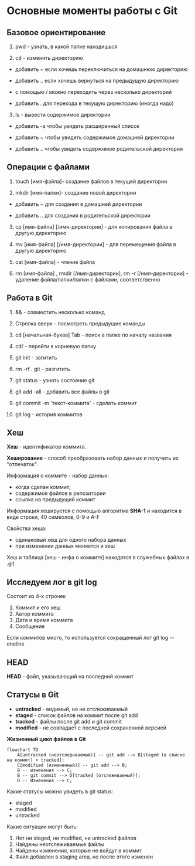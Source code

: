 # Основные моменты работы с Git

## Базовое ориентирование

1. pwd - узнать, в какой папке находишься

2. cd - изменить директорию 

 * добавить ~ если хочешь переключиться на домашнюю директорию

 * добавить .. если хочешь вернуться на предыдущую директорию
 
 * с помощью / можно переходить через несколько директорий

 * добавить . для перехода в текущую директорию (иногда надо)

3. ls - вывести содержимое директории

 * добавить -а чтобы увидеть расширенный список

 * добавить ~ чтобы увидеть содержимое домашней директории

 * добавить .. чтобы увидеть содержимое родительской директории

## Операции с файлами

1. touch [имя-файла]- создание файлов в текущей директории

2. mkdir [имя-папки]- создание новой директории

 * добавить ~ для создания в домашней директории

 * добавить .. для создания в родительской директории

3. cp [имя-файла] [/имя-директории] - для копирования файла в другую директорию

4. mv [имя-файла] [/имя-директории] - для перемещения файла в другую директорию

5. cat [имя-файла] - чтение файла

6. rm [имя-файла] , rmdir [/имя-директории], rm -r [/имя-директории] - удаление файла/папки/папки с файлами, соответственно

## Работа в Git

1. && - совместить несколько команд

2. Стрелка вверх - посмотреть предыдущие команды

3. cd [начальная-буква] Tab  - поиск в папке по началу названия

4. cd/ - перейти в корневую папку

5. git init - загитить

6. rm -rf . git - разгитить

7. git status - узнать состояние git

8. git add -all - добавить все файлы в git

9. git commit -m 'текст-коммита' - сделать коммит

10. git log - история коммитов

## Хеш

**Хеш** - идентификатор коммита.

**Хеширование** - способ преобразовать набор данных и получить их "отпечаток".

Информация о коммите - набор данных: 
* когда сделан коммит;
* содержимое файлов в репозитории
* ссылка на предыдущий коммит

Информация хешируется с помощью алгоритма **SHA-1** и находится в виде строки, 40 символов, 0-9 и A-F

Свойства хеша: 
* одинаковый хеш для одного набора данных
* при изменении данных меняется и хеш

Хеш и таблица [хеш - инфа о коммите] находятся в служебных файлах в .git

## Исследуем лог в git log

Состоит из 4-х строчек

1. Коммит и его хеш
2. Автор коммита
3. Дата и время коммита
4. Сообщение

Если коммитов много, то используется сокращенный лог git log --oneline

## HEAD

**HEAD** - файл, указывающий на последний коммит

## Статусы в Git

* **untracked** - видимый, но не отслеживаемый
* **staged** - список файлов на коммит после git add
* **tracked** - файлы после git add и git commit
* **modified** - не совпадает с последней сохраненной версией

**Жизненный** **цикл** **файлов** **в** **Git**

```mermaid
flowchart TD
    A[untracked (неотследиваемый)] -- git add --> B[staged (в списке на коммит) + tracked];
    C[modified (измененный)] -- git add --> B;
    B -- изменения --> C;
    B -- git commit --> D[tracked (отслеживаемый)];
    D -- Изменения --> C;
```

Какие статусы можно увидеть в git status:
* staged
* modified
* untracked

Какие ситуации могут быть:
1. Нет ни staged, ни modified, ни untracked файлов
2. Найдены неотслеживаемые файлы
3. Найдены изменения, которые не войдут в коммит
4. Файл добавлен в staging area, но после этого изменен